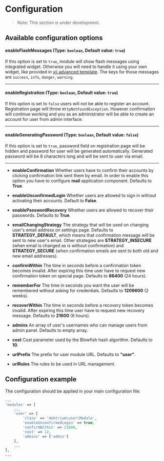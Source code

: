Configuration
=============

> Note: This section is under development.

Available configuration options
-------------------------------

#### enableFlashMessages (Type: `boolean`, Default value: `true`)

If this option is set to `true`, module will show flash messages using integrated widget. Otherwise you will need to
handle it using your own widget, like provided in
[yii advanced template](https://github.com/yiisoft/yii2-app-advanced/blob/master/frontend/widgets/Alert.php). The keys
for those messages are `success`, `info`, `danger`, `warning`.

---

#### enableRegistration (Type: `boolean`, Default value: `true`)

If this option is set to `false` users will not be able to register an account. Registration page will throw
`HttpNotFoundException`. However confirmation will continue working and you as an administrator will be able to
create an account for user from admin interface.

---

#### enableGeneratingPassword (Type: `boolean`, Default value: `false`)

If this option is set to `true`, password field on registration page will be hidden and password for user will be
generated automatically. Generated password will be 8 characters long and will be sent to user via email.

---

- **enableConfirmation** Whether users have to confirm their accounts by clicking confirmation link sent them by email.
 In order to enable this option you have to configure **mail** application component. Defaults to **True**.

- **enableUnconfirmedLogin** Whether users are allowed to sign in without activating their accounts. Default to **False**.

- **enablePasswordRecovery** Whether users are allowed to recover their passwords. Defaults to **True**.

- **emailChangingStrategy** The strategy that will be used on changing user's email address on settings page. Defaults
 to **STRATEGY_DEFAULT**, which means that confirmation message will be sent to new user's email. Other strategies are
 **STRATEGY_INSECURE** (when email is changed as is without confirmation) and **STRATEGY_SECURE** (when confirmation
 emails are sent to both old and new email addresses).

- **confirmWithin** The time in seconds before a confirmation token becomes invalid. After expiring this time user have
 to request new confirmation token on special page. Defaults to **86400** (24 hours).

- **rememberFor** The time in seconds you want the user will be remembered without asking for credentials. Defaults
  to **1209600** (2 weeks).

- **recoverWithin** The time in seconds before a recovery token becomes invalid. After expiring this time user
  have to request new recovery message. Defaults to **21600** (6 hours).

- **admins** An array of user's usernames who can manage users from admin panel. Defaults to empty array.

- **cost** Cost parameter used by the Blowfish hash algorithm. Defaults to **10**.

- **urlPrefix** The prefix for user module URL. Defaults to **"user"**.

- **urlRules** The rules to be used in URL management.


Configuration example
---------------------

The configuration should be applied in your main configuration file:


```php
...
'modules' => [
    ...
    'user' => [
        'class' => 'dektrium\user\Module',
        'enableUnconfirmedLogin' => true,
        'confirmWithin' => 21600,
        'cost' => 12,
        'admins' => ['admin']
    ],
    ...
],
...
```
